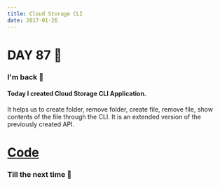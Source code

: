 ```yaml
---
title: Cloud Storage CLI
date: 2017-01-26
---
```


# DAY 87 👾 

### I'm back 💙

#### Today I created Cloud Storage CLI Application.

It helps us to create folder, remove folder, create file, remove file, show contents of the file through the CLI. It is an extended version of the previously created API.

# [Code](https://github.com/deadcoder0904/cloud-storage-cli)

### Till the next time 👻 